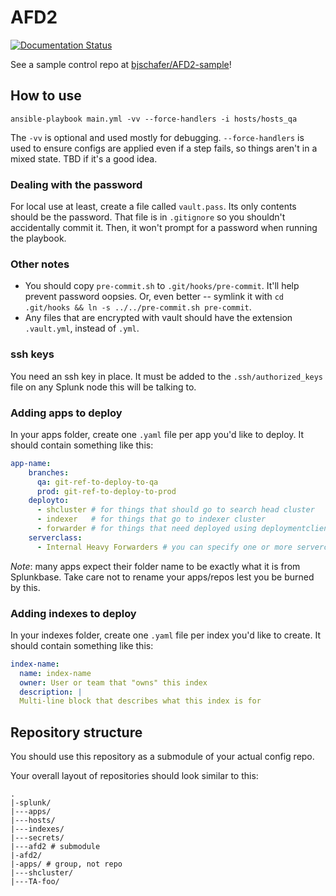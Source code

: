# AFD2

[![Documentation Status](https://readthedocs.org/projects/afd2/badge/?version=latest)](https://afd2.readthedocs.io/en/latest/?badge=latest)

See a sample control repo at [bjschafer/AFD2-sample](https://github.com/bjschafer/AFD2-sample)!

## How to use

 `ansible-playbook main.yml -vv --force-handlers -i hosts/hosts_qa`

The `-vv` is optional and used mostly for debugging. `--force-handlers` is used to ensure configs are applied even if a step fails, so things aren't in a mixed state. TBD if it's a good idea.

### Dealing with the password

For local use at least, create a file called `vault.pass`. Its only contents should be the password. That file is in `.gitignore` so you shouldn't accidentally commit it. Then, it won't prompt for a password when running the playbook.

### Other notes

- You should copy `pre-commit.sh` to `.git/hooks/pre-commit`. It'll help prevent password oopsies. Or, even better -- symlink it with `cd .git/hooks && ln -s ../../pre-commit.sh pre-commit`. 
- Any files that are encrypted with vault should have the extension `.vault.yml`, instead of `.yml`.

### ssh keys

You need an ssh key in place. It must be added to the `.ssh/authorized_keys` file on any Splunk node this will be talking to.

### Adding apps to deploy

In your apps folder, create one `.yaml` file per app you'd like to deploy. It should contain something like this:

```yaml
app-name:
    branches:
      qa: git-ref-to-deploy-to-qa
      prod: git-ref-to-deploy-to-prod
    deployto:
      - shcluster # for things that should go to search head cluster
      - indexer   # for things that go to indexer cluster
      - forwarder # for things that need deployed using deploymentclient to forwarders
    serverclass:
      - Internal Heavy Forwarders # you can specify one or more serverclasses to associate with this app, if you're deploying to forwarders.
```

*Note*: many apps expect their folder name to be exactly what it is from Splunkbase. Take care not to rename your apps/repos lest you be burned by this.

### Adding indexes to deploy

In your indexes folder, create one `.yaml` file per index you'd like to create. It should contain something like this:

```yaml
index-name:
  name: index-name
  owner: User or team that "owns" this index
  description: |
  Multi-line block that describes what this index is for
```

## Repository structure

You should use this repository as a submodule of your actual config repo.

Your overall layout of repositories should look similar to this:

```
.
|-splunk/
|---apps/
|---hosts/
|---indexes/
|---secrets/
|---afd2 # submodule
|-afd2/
|-apps/ # group, not repo
|---shcluster/
|---TA-foo/
```
